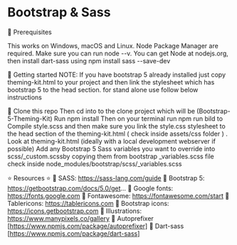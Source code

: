 # Bootstrap & Sass


🔗 Prerequisites

This works on Windows, macOS and Linux. Node Package Manager are required. Make sure you can run node --v. You can get Node at nodejs.org, then install dart-sass using npm install sass --save-dev

🔗 Getting started
NOTE:
If you have bootstrap 5 already installed just copy theming-kit.html to your project and then link the stylesheet which has bootstrap 5 to the head section.
for stand alone use follow below instructions

🔗 Clone this repo
Then cd into to the clone project which will be (Bootstrap-5-Theming-Kit)
Run npm install
Then on your terminal run npm run bild to Compile style.scss and then make sure you link the style.css stylesheet to the head section of the theming-kit.html ( check inside assets/css folder ) .
Look at theming-kit.html (ideally with a local development webserver if possible)
Add any Bootstrap 5 Sass variables you want to override into scss/_custom.scssby copying them from bootstrap _variables.scss file check inside node_modules/bootstrap/scss/_variables.scss


⭐️ Resources ⭐️
🔗 SASS: https://sass-lang.com/guide
🔗 Bootstrap 5: https://getbootstrap.com/docs/5.0/get...
🔗 Google fonts: https://fonts.google.com
🔗 Fontawesome: https://fontawesome.com/start
🔗 Tablericons: https://tablericons.com
🔗 Bootstrap icons: https://icons.getbootstrap.com
🔗 Illustrations: https://www.manypixels.co/gallery
🔗 Autoprefixer [https://www.npmjs.com/package/autoprefixer]
🔗 Dart-sass [https://www.npmjs.com/package/dart-sass]